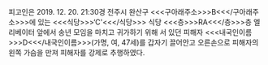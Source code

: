 피고인은 2019. 12. 20. 21:30경 전주시 완산구 <<<구아래주소>>>B<<</구아래주소>>>에 있는 <<<식당>>>‘C'<<</식당>>> 식당 <<<층>>>RA<<</층>>>층 엘리베이터 앞에서 송년 모임을 마치고 귀가하기 위해 서 있던 피해자 <<<내국인이름>>>D<<</내국인이름>>>(가명, 여, 47세)를 갑자기 끌어안고 오른손으로 피해자의 왼쪽 가슴을 만져 피해자를 강제로 추행하였다.